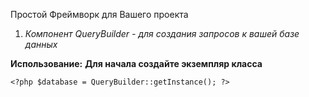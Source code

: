 Простой Фреймворк для Вашего проекта

1. _Компонент QueryBuilder - для создания запросов к вашей базе данных_

**Использование:**
**Для начала создайте экземпляр класса**

`<?php
$database = QueryBuilder::getInstance();
?>
` 



